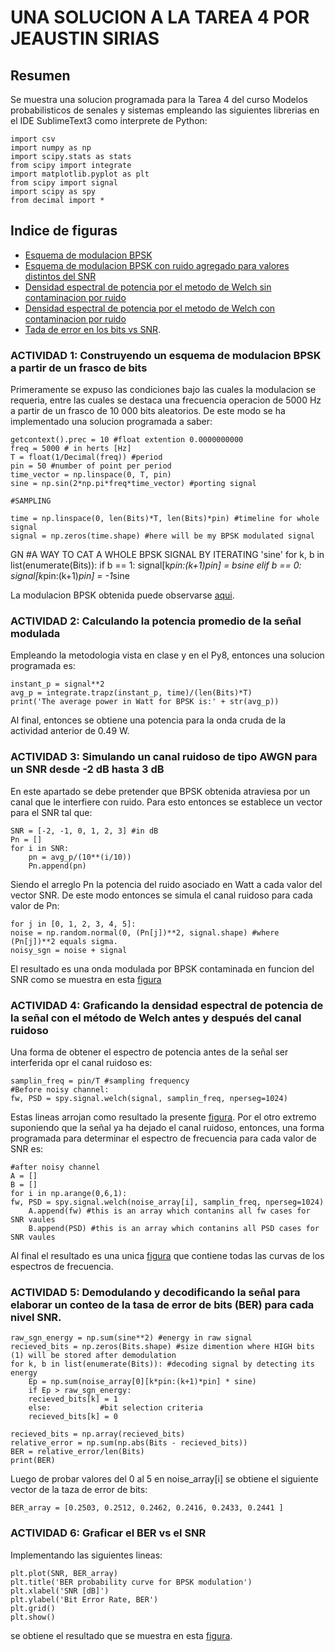 # UNA SOLUCION A LA TAREA 4 POR JEAUSTIN SIRIAS

## Resumen
Se muestra una solucion programada para la Tarea 4 del curso Modelos probabilisticos de senales y sistemas empleando las siguientes librerias en el IDE SublimeText3 como interprete de Python:

	import csv
	import numpy as np
	import scipy.stats as stats
	from scipy import integrate
	import matplotlib.pyplot as plt
	from scipy import signal
	import scipy as spy
	from decimal import *


## Indice de figuras

- [Esquema de modulacion BPSK](https://github.com/JeaustinSirias/Tarea4_B66861/blob/master/Raw_BPSK_sgn.png)
- [Esquema de modulacion BPSK con ruido agregado para valores distintos del SNR](https://github.com/JeaustinSirias/Tarea4_B66861/blob/master/noised_BPSK_sgn.png)
- [Densidad espectral de potencia por el metodo de Welch sin contaminacion por ruido](https://github.com/JeaustinSirias/Tarea4_B66861/blob/master/WelchRaw_BPSK_sgn.png)
- [Densidad espectral de potencia por el metodo de Welch con contaminacion por ruido](https://github.com/JeaustinSirias/Tarea4_B66861/blob/master/WelchNoised_BPSK_sgn.png)
- [Tada de error en los bits vs SNR](https://github.com/JeaustinSirias/Tarea4_B66861/blob/master/bit_error_rate.png).


### ACTIVIDAD 1: Construyendo un esquema de modulacion BPSK a partir de un frasco de bits

Primeramente se expuso las condiciones bajo las cuales la modulacion se requeria, entre las cuales se destaca una frecuencia operacion de 5000 Hz a partir de un frasco de 10 000 bits aleatorios. De este modo se ha implementado una solucion programada a saber:

	getcontext().prec = 10 #float extention 0.0000000000
	freq = 5000 # in herts [Hz]
	T = float(1/Decimal(freq)) #period
	pin = 50 #number of point per period
	time_vector = np.linspace(0, T, pin)
	sine = np.sin(2*np.pi*freq*time_vector) #porting signal

	#SAMPLING

	time = np.linspace(0, len(Bits)*T, len(Bits)*pin) #timeline for whole signal
	signal = np.zeros(time.shape) #here will be my BPSK modulated signal
GN
	#A WAY TO CAT A WHOLE BPSK SIGNAL BY ITERATING 'sine'
	for k, b in list(enumerate(Bits)):
		if b == 1:
			signal[k*pin:(k+1)*pin] = b*sine 
		elif b == 0:
			signal[k*pin:(k+1)*pin] = -1*sine

La modulacion BPSK obtenida puede observarse [aqui](https://github.com/JeaustinSirias/Tarea4_B66861/blob/master/Raw_BPSK_sgn.png).

### ACTIVIDAD 2: Calculando la potencia promedio de la señal modulada 

Empleando la metodologia vista en clase y en el Py8, entonces una solucion programada es:

	instant_p = signal**2
	avg_p = integrate.trapz(instant_p, time)/(len(Bits)*T)
	print('The average power in Watt for BPSK is:' + str(avg_p))

Al final, entonces se obtiene una potencia para la onda cruda de la actividad anterior de 0.49 W.


### ACTIVIDAD 3: Simulando un canal ruidoso de tipo AWGN para un SNR desde -2 dB hasta 3 dB


En este apartado se debe pretender que BPSK obtenida atraviesa por un canal que le interfiere con ruido. Para esto entonces se establece un vector para el SNR tal que:

	SNR = [-2, -1, 0, 1, 2, 3] #in dB
	Pn = []
	for i in SNR:
		pn = avg_p/(10**(i/10))
		Pn.append(pn)

Siendo el arreglo Pn la potencia del ruido asociado en Watt a cada valor del vector SNR. De este modo entonces se simula el canal ruidoso para cada valor de Pn:

	for j in [0, 1, 2, 3, 4, 5]:
	noise = np.random.normal(0, (Pn[j])**2, signal.shape) #where (Pn[j])**2 equals sigma.
	noisy_sgn = noise + signal

El resultado es una onda modulada por BPSK contaminada en funcion del SNR como se muestra en esta [figura](https://github.com/JeaustinSirias/Tarea4_B66861/blob/master/noised_BPSK_sgn.png)

### ACTIVIDAD 4: Graficando la densidad espectral de potencia de la señal con el método de Welch antes y después del canal ruidoso

Una forma de obtener el espectro de potencia antes de la señal ser interferida opr el canal ruidoso es:

	samplin_freq = pin/T #sampling frequency
	#Before noisy channel:
	fw, PSD = spy.signal.welch(signal, samplin_freq, nperseg=1024)

Estas lineas arrojan como resultado la presente [figura](https://github.com/JeaustinSirias/Tarea4_B66861/blob/master/WelchRaw_BPSK_sgn.png). Por el otro extremo suponiendo que la señal ya ha dejado el canal ruidoso, entonces, una forma programada para determinar el espectro de frecuencia para cada valor de SNR es:

	#after noisy channel
	A = []
	B = []
	for i in np.arange(0,6,1):
	fw, PSD = spy.signal.welch(noise_array[i], samplin_freq, nperseg=1024)
		A.append(fw) #this is an array which contanins all fw cases for SNR vaules
		B.append(PSD) #this is an array which contanins all PSD cases for SNR vaules

Al final el resultado es una unica [figura](https://github.com/JeaustinSirias/Tarea4_B66861/blob/master/WelchNoised_BPSK_sgn.png) que contiene todas las curvas de los espectros de frecuencia.


### ACTIVIDAD 5: Demodulando y decodificando la señal para elaborar un conteo de la tasa de error de bits (BER) para cada nivel SNR.

	raw_sgn_energy = np.sum(sine**2) #energy in raw signal
	recieved_bits = np.zeros(Bits.shape) #size dimention where HIGH bits (1) will be stored after demodulation
	for k, b in list(enumerate(Bits)): #decoding signal by detecting its energy
	    Ep = np.sum(noise_array[0][k*pin:(k+1)*pin] * sine)
	    if Ep > raw_sgn_energy:
		recieved_bits[k] = 1
	    else:			#bit selection criteria
		recieved_bits[k] = 0

	recieved_bits = np.array(recieved_bits) 
	relative_error = np.sum(np.abs(Bits - recieved_bits))
	BER = relative_error/len(Bits)
	print(BER)


Luego de probar valores del 0 al 5 en noise_array[i] se obtiene el siguiente vector de la taza de error de bits:
	
	BER_array = [0.2503, 0.2512, 0.2462, 0.2416, 0.2433, 0.2441 ]

### ACTIVIDAD 6: Graficar el BER vs el SNR

Implementando las siguientes lineas:

	plt.plot(SNR, BER_array)
	plt.title('BER probability curve for BPSK modulation')
	plt.xlabel('SNR [dB]')
	plt.ylabel('Bit Error Rate, BER')
	plt.grid()
	plt.show()

se obtiene el resultado que se muestra en esta [figura](https://github.com/JeaustinSirias/Tarea4_B66861/blob/master/bit_error_rate.png).



